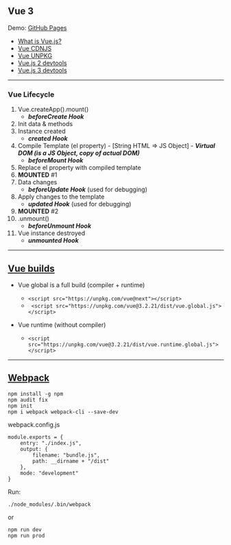Vue 3
---

Demo: [GitHub Pages](https://webdevelopua.github.io/vue-webpack-config/)

- [What is Vue.js?](https://v3.vuejs.org/guide/introduction.html)
- [Vue CDNJS](https://cdnjs.com/libraries/vue)
- [Vue UNPKG](https://unpkg.com/browse/vue@2.6.14/)
- [Vue.js 2 devtools](https://chrome.google.com/webstore/detail/vuejs-devtools/nhdogjmejiglipccpnnnanhbledajbpd)
- [Vue.js 3 devtools](https://chrome.google.com/webstore/detail/vuejs-devtools/ljjemllljcmogpfapbkkighbhhppjdbg)

----

### Vue Lifecycle

1) Vue.createApp().mount()
    - ***beforeCreate Hook***
2) Init data & methods
3) Instance created
    - ***created Hook***
4) Compile Template (el property) - [String HTML => JS Object] - ***Virtual DOM (is a JS Object, copy of actual DOM)***
    - ***beforeMount Hook***
5) Replace el property with compiled template
6) **MOUNTED** #1
7) Data changes
    - ***beforeUpdate Hook*** (used for debugging)
8) Apply changes to the template
    - ***updated Hook*** (used for debugging)
9) **MOUNTED** #2
10) .unmount()
    - ***beforeUnmount Hook***
11) Vue instance destroyed
    - ***unmounted Hook***

----

## [Vue builds](https://ru.vuejs.org/v2/guide/installation.html#%D0%9E%D0%B1%D1%8A%D1%8F%D1%81%D0%BD%D0%B5%D0%BD%D0%B8%D0%B5-%D1%80%D0%B0%D0%B7%D0%BB%D0%B8%D1%87%D0%BD%D1%8B%D1%85-%D1%81%D0%B1%D0%BE%D1%80%D0%BE%D0%BA)

- Vue global is a full build (compiler + runtime)

    * ```<script src="https://unpkg.com/vue@next"></script> ```
    * ``` <script src="https://unpkg.com/vue@3.2.21/dist/vue.global.js"></script>```

- Vue runtime (without compiler)  
  * ```<script src="https://unpkg.com/vue@3.2.21/dist/vue.runtime.global.js"></script> ```

----

## [Webpack](https://webpack.js.org)

```
npm install -g npm
npm audit fix
npm init 
npm i webpack webpack-cli --save-dev
```

webpack.config.js

``` 
module.exports = {
    entry: "./index.js",
    output: {
        filename: "bundle.js",
        path: __dirname + "/dist"
    },
    mode: "development"
}

```

Run:

``` 
./node_modules/.bin/webpack
```

or

``` 
npm run dev
npm run prod
```

